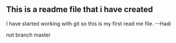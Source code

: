 This is a readme file that i have created
-----------------------------------------
I have started working with git so this is my first read me file.
--Hadi



not branch master

